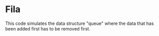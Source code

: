 # Fila
This code simulates the data structure "queue" where the data that has been added first has to be removed first.
